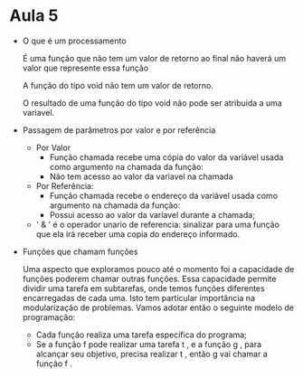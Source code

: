 
# Aula 5

- O que é um processamento
    
    É uma função que não tem um valor de retorno ao final não haverá um valor que represente essa função
    
    A função do tipo void não tem um valor de retorno.
    
    O resultado de uma função do tipo void não pode ser atribuida a uma variavel.
    
- Passagem de parâmetros por valor e por referência
    - Por Valor
        - Função chamada recebe uma cópia do valor da variável usada como argumento na chamada da função:
        - Não tem acesso ao valor da variavel na chamada
    - Por Referência:
        - Função chamada recebe o endereço da variável usada como argumento na chamada da função:
        - Possui acesso ao valor da variavel durante a chamada;
    - ' & ' é o operador unario de referencia: sinalizar para uma função que ela irá receber uma copia do endereço informado.
- Funções que chamam funções
    
    Uma aspecto que exploramos pouco até o momento foi a capacidade de funções poderem chamar outras funções. Essa capacidade permite dividir uma tarefa em subtarefas, onde temos funções diferentes encarregadas de cada uma. Isto tem particular importância na modularização de problemas. Vamos adotar então o seguinte modelo de programação:
    
    - Cada função realiza uma tarefa específica do programa;
    - Se a função f pode realizar uma tarefa t , e a função g , para alcançar seu objetivo, precisa realizar t , então g vai chamar a função f .